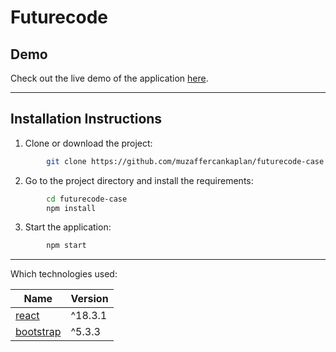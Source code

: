 # Futurecode

## Demo

Check out the live demo of the application [here](https://futurecode.pages.dev/).

---

## Installation Instructions

1.  Clone or download the project:

```sh
        git clone https://github.com/muzaffercankaplan/futurecode-case.git
```

2.  Go to the project directory and install the requirements:

```sh
        cd futurecode-case
        npm install
```

3.  Start the application:

```sh
        npm start
```

---

Which technologies used:

| Name                                                                         | Version |
| ---------------------------------------------------------------------------- | ------- |
| [react](https://react.dev/)                                                  | ^18.3.1 |
| [bootstrap](https://getbootstrap.com/docs/5.0/getting-started/introduction/) | ^5.3.3  |
